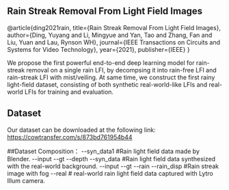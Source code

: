 ## Rain Streak Removal From Light Field Images

@article{ding2021rain,
  title={Rain Streak Removal From Light Field Images},
  author={Ding, Yuyang and Li, Mingyue and Yan, Tao and Zhang, Fan and Liu, Yuan and Lau, Rynson WH},
  journal={IEEE Transactions on Circuits and Systems for Video Technology},
  year={2021},
  publisher={IEEE}
}

We propose the first powerful end-to-end deep learning model for rain-streak removal on a single rain LFI, by decompsing it into rain-free LFI and rain-streak LFI with mist/veiling. At same time, we construct the first rainy light-field dataset, consisting of both synthetic real-world-like LFIs and real-world LFIs for training and evaluation.

## Dataset
Our dataset can be downloaded at the following link:
https://cowtransfer.com/s/873bd761954b44

##Dataset Composition：
--syn_data1 #Rain light field data made by Blender.
        --input
        --gt
        --depth
--syn_data #Rain light field data synthesized with the real-world background.
        --input
        --gt
        --rain
        --rain_disp #Rain streak image with fog
--real # real-world rain light field data captured with Lytro Illum camera.
